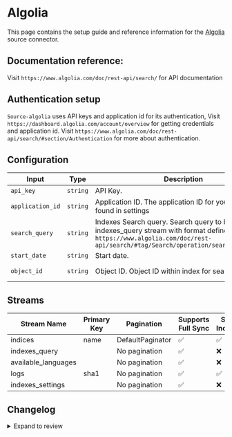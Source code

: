# Algolia
This page contains the setup guide and reference information for the [Algolia](https://dashboard.algolia.com/) source connector.

## Documentation reference:
Visit `https://www.algolia.com/doc/rest-api/search/` for API documentation

## Authentication setup
`Source-algolia` uses API keys and application id for its authentication,
Visit `https://dashboard.algolia.com/account/overview` for getting credentials and application id.
Visit `https://www.algolia.com/doc/rest-api/search/#section/Authentication` for more about authentication.

## Configuration

| Input | Type | Description | Default Value |
|-------|------|-------------|---------------|
| `api_key` | `string` | API Key.  |  |
| `application_id` | `string` | Application ID. The application ID for your application found in settings |  |
| `search_query` | `string` | Indexes Search query. Search query to be used with indexes_query stream with format defined in `https://www.algolia.com/doc/rest-api/search/#tag/Search/operation/searchSingleIndex` | hitsPerPage=2&amp;getRankingInfo=1 |
| `start_date` | `string` | Start date.  |  |
| `object_id` | `string` | Object ID. Object ID within index for search queries | ecommerce-sample-data-9999996 |

## Streams
| Stream Name | Primary Key | Pagination | Supports Full Sync | Supports Incremental |
|-------------|-------------|------------|---------------------|----------------------|
| indices | name | DefaultPaginator | ✅ |  ✅  |
| indexes_query |  | No pagination | ✅ |  ❌  |
| available_languages |  | No pagination | ✅ |  ❌  |
| logs | sha1 | No pagination | ✅ |  ✅  |
| indexes_settings |  | No pagination | ✅ |  ❌  |

## Changelog

<details>
  <summary>Expand to review</summary>

| Version | Date | Pull Request | Subject |
| ------------------ | ------------ | --- | ---------------- |
| 0.0.17 | 2025-03-08 | [55411](https://github.com/airbytehq/airbyte/pull/55411) | Update dependencies |
| 0.0.16 | 2025-03-01 | [54856](https://github.com/airbytehq/airbyte/pull/54856) | Update dependencies |
| 0.0.15 | 2025-02-22 | [54224](https://github.com/airbytehq/airbyte/pull/54224) | Update dependencies |
| 0.0.14 | 2025-02-15 | [53913](https://github.com/airbytehq/airbyte/pull/53913) | Update dependencies |
| 0.0.13 | 2025-02-08 | [53391](https://github.com/airbytehq/airbyte/pull/53391) | Update dependencies |
| 0.0.12 | 2025-02-01 | [52932](https://github.com/airbytehq/airbyte/pull/52932) | Update dependencies |
| 0.0.11 | 2025-01-25 | [52207](https://github.com/airbytehq/airbyte/pull/52207) | Update dependencies |
| 0.0.10 | 2025-01-18 | [51773](https://github.com/airbytehq/airbyte/pull/51773) | Update dependencies |
| 0.0.9 | 2025-01-11 | [51225](https://github.com/airbytehq/airbyte/pull/51225) | Update dependencies |
| 0.0.8 | 2024-12-28 | [50499](https://github.com/airbytehq/airbyte/pull/50499) | Update dependencies |
| 0.0.7 | 2024-12-21 | [50177](https://github.com/airbytehq/airbyte/pull/50177) | Update dependencies |
| 0.0.6 | 2024-12-14 | [49560](https://github.com/airbytehq/airbyte/pull/49560) | Update dependencies |
| 0.0.5 | 2024-12-12 | [49308](https://github.com/airbytehq/airbyte/pull/49308) | Update dependencies |
| 0.0.4 | 2024-12-11 | [49027](https://github.com/airbytehq/airbyte/pull/49027) | Starting with this version, the Docker image is now rootless. Please note that this and future versions will not be compatible with Airbyte versions earlier than 0.64 |
| 0.0.3 | 2024-11-04 | [48182](https://github.com/airbytehq/airbyte/pull/48182) | Update dependencies |
| 0.0.2 | 2024-10-29 | [47659](https://github.com/airbytehq/airbyte/pull/47659) | Update dependencies |
| 0.0.1 | 2024-09-16 | [45605](https://github.com/airbytehq/airbyte/pull/45605) | Initial release by [@btkcodedev](https://github.com/btkcodedev) via Connector Builder |

</details>
